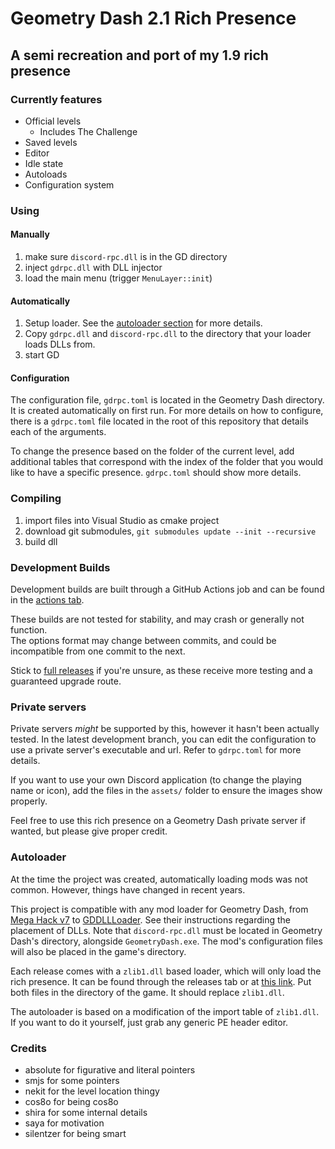 # Geometry Dash 2.1 Rich Presence

## A semi recreation and port of my 1.9 rich presence

### Currently features

* Official levels
  * Includes The Challenge
* Saved levels
* Editor
* Idle state
* Autoloads
* Configuration system

### Using

#### Manually

1. make sure `discord-rpc.dll` is in the GD directory
2. inject `gdrpc.dll` with DLL injector
3. load the main menu (trigger `MenuLayer::init`)

#### Automatically

1. Setup loader. See the [autoloader section](#autoloader) for more details.
2. Copy `gdrpc.dll` and `discord-rpc.dll` to the directory that your loader loads DLLs from.
3. start GD

#### Configuration

The configuration file, `gdrpc.toml` is located in the Geometry Dash directory. It is created automatically on first run.
For more details on how to configure, there is a `gdrpc.toml` file located in the root of this repository that details each of the arguments.

To change the presence based on the folder of the current level, add additional tables that correspond with the index of the folder that you would like to have a specific presence. `gdrpc.toml` should show more details.

### Compiling

1. import files into Visual Studio as cmake project
2. download git submodules, `git submodules update --init --recursive`
3. build dll

### Development Builds

Development builds are built through a GitHub Actions job and can be found in the [actions tab](https://github.com/qimiko/gdrpc/actions).

These builds are not tested for stability, and may crash or generally not function.  
The options format may change between commits, and could be incompatible from one commit to the next.  

Stick to [full releases](https://github.com/qimiko/gdrpc/releases) if you're unsure, as these receive more testing and a guaranteed upgrade route.

### Private servers

Private servers _might_ be supported by this, however it hasn't been actually tested.
In the latest development branch, you can edit the configuration to use a private server's executable and url. Refer to `gdrpc.toml` for more details.

If you want to use your own Discord application (to change the playing name or icon), add the files in the `assets/` folder to ensure the images show properly.

Feel free to use this rich presence on a Geometry Dash private server if wanted, but please give proper credit.

### Autoloader

At the time the project was created, automatically loading mods was not common. However, things have changed in recent years.

This project is compatible with any mod loader for Geometry Dash, from [Mega Hack v7](https://absolllute.com/store/view_mega_hack_pro) to [GDDLLLoader](https://github.com/adafcaefc/GDDLLLoader). See their instructions regarding the placement of DLLs. Note that `discord-rpc.dll` must be located in Geometry Dash's directory, alongside `GeometryDash.exe`. The mod's configuration files will also be placed in the game's directory.

Each release comes with a `zlib1.dll` based loader, which will only load the rich presence. It can be found through the releases tab or at [this link](https://github.com/qimiko/gdrpc/releases/download/2.0.0/zlib1.dll). Put both files in the directory of the game. It should replace `zlib1.dll`.

The autoloader is based on a modification of the import table of `zlib1.dll`. If you want to do it yourself, just grab any generic PE header editor.

### Credits

* absolute for figurative and literal pointers
* smjs for some pointers
* nekit for the level location thingy
* cos8o for being cos8o
* shira for some internal details
* saya for motivation
* silentzer for being smart
